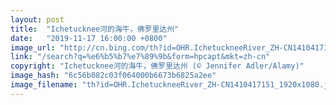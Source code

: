 ```yaml
---
layout: post
title:  "Ichetucknee河的海牛，佛罗里达州"
date:   "2019-11-17 16:00:00 +0800"
image_url: "http://cn.bing.com/th?id=OHR.IchetuckneeRiver_ZH-CN1410417151_1920x1080.jpg&rf=LaDigue_1920x1080.jpg&pid=hp"
link: "/search?q=%e6%b5%b7%e7%89%9b&form=hpcapt&mkt=zh-cn"
copyright: "Ichetucknee河的海牛，佛罗里达州 (© Jennifer Adler/Alamy)"
image_hash: "6c56b082c03f064000b6673b6825a2ee"
image_filename: "th?id=OHR.IchetuckneeRiver_ZH-CN1410417151_1920x1080.jpg&rf=LaDigue_1920x1080.jpg&pid=hp"
---
```

